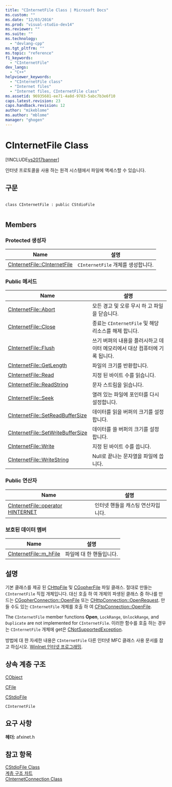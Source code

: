 ```yaml
---
title: "CInternetFile Class | Microsoft Docs"
ms.custom: ""
ms.date: "12/03/2016"
ms.prod: "visual-studio-dev14"
ms.reviewer: ""
ms.suite: ""
ms.technology: 
  - "devlang-cpp"
ms.tgt_pltfrm: ""
ms.topic: "reference"
f1_keywords: 
  - "CInternetFile"
dev_langs: 
  - "C++"
helpviewer_keywords: 
  - "CInternetFile class"
  - "Internet files"
  - "Internet files, CInternetFile class"
ms.assetid: 96935681-ee71-4a8d-9783-5abc7b3e6f10
caps.latest.revision: 23
caps.handback.revision: 12
author: "mikeblome"
ms.author: "mblome"
manager: "ghogen"
---
```

# CInternetFile Class
[!INCLUDE[vs2017banner](../../assembler/inline/includes/vs2017banner.md)]

인터넷 프로토콜을 사용 하는 원격 시스템에서 파일에 액세스할 수 있습니다.  
  
## 구문  
  
```  
  
class CInternetFile : public CStdioFile  
  
```  
  
## Members  
  
### Protected 생성자  
  
|Name|설명|  
|----------|--------|  
|[CInternetFile::CInternetFile](../Topic/CInternetFile::CInternetFile.md)|`CInternetFile` 개체를 생성합니다.|  
  
### Public 메서드  
  
|Name|설명|  
|----------|--------|  
|[CInternetFile::Abort](../Topic/CInternetFile::Abort.md)|모든 경고 및 오류 무시 하 고 파일을 닫습니다.|  
|[CInternetFile::Close](../Topic/CInternetFile::Close.md)|종료는 `CInternetFile` 및 해당 리소스를 해제 합니다.|  
|[CInternetFile::Flush](../Topic/CInternetFile::Flush.md)|쓰기 버퍼의 내용을 플러시하고 데이터 메모리에서 대상 컴퓨터에 기록 됩니다.|  
|[CInternetFile::GetLength](../Topic/CInternetFile::GetLength.md)|파일의 크기를 반환합니다.|  
|[CInternetFile::Read](../Topic/CInternetFile::Read.md)|지정 된 바이트 수를 읽습니다.|  
|[CInternetFile::ReadString](../Topic/CInternetFile::ReadString.md)|문자 스트림을 읽습니다.|  
|[CInternetFile::Seek](../Topic/CInternetFile::Seek.md)|열려 있는 파일에 포인터를 다시 설정합니다.|  
|[CInternetFile::SetReadBufferSize](../Topic/CInternetFile::SetReadBufferSize.md)|데이터를 읽을 버퍼의 크기를 설정 합니다.|  
|[CInternetFile::SetWriteBufferSize](../Topic/CInternetFile::SetWriteBufferSize.md)|데이터를 쓸 버퍼의 크기를 설정 합니다.|  
|[CInternetFile::Write](../Topic/CInternetFile::Write.md)|지정 된 바이트 수를 씁니다.|  
|[CInternetFile::WriteString](../Topic/CInternetFile::WriteString.md)|Null로 끝나는 문자열을 파일에 씁니다.|  
  
### Public 연산자  
  
|Name|설명|  
|----------|--------|  
|[CInternetFile::operator HINTERNET](../Topic/CInternetFile::operator%20HINTERNET.md)|인터넷 핸들을 캐스팅 연산자입니다.|  
  
### 보호된 데이터 멤버  
  
|Name|설명|  
|----------|--------|  
|[CInternetFile::m\_hFile](../Topic/CInternetFile::m_hFile.md)|파일에 대 한 핸들입니다.|  
  
## 설명  
 기본 클래스를 제공 된  [CHttpFile](../../mfc/reference/chttpfile-class.md) 및  [CGopherFile](../../mfc/reference/cgopherfile-class.md) 파일 클래스.  절대로 만들는 `CInternetFile` 직접 개체입니다.  대신 호출 하 여 개체의 파생된 클래스 중 하나를 만드는  [CGopherConnection::OpenFile](../Topic/CGopherConnection::OpenFile.md) 또는  [CHttpConnection::OpenRequest](../Topic/CHttpConnection::OpenRequest.md).  만들 수도 있는 `CInternetFile` 개체를 호출 하 여  [CFtpConnection::OpenFile](../Topic/CFtpConnection::OpenFile.md).  
  
 The `CInternetFile` member functions **Open**, `LockRange`, `UnlockRange`, and `Duplicate` are not implemented for `CInternetFile`.  이러한 함수를 호출 하는 경우는 `CInternetFile` 개체에 get은  [CNotSupportedException](../../mfc/reference/cnotsupportedexception-class.md).  
  
 방법에 대 한 자세한 내용은 `CInternetFile` 다른 인터넷 MFC 클래스 사용 문서를 참고 하십시오.  [WinInet 인터넷 프로그래밍](../../mfc/win32-internet-extensions-wininet.md).  
  
## 상속 계층 구조  
 [CObject](../../mfc/reference/cobject-class.md)  
  
 [CFile](../../mfc/reference/cfile-class.md)  
  
 [CStdioFile](../../mfc/reference/cstdiofile-class.md)  
  
 `CInternetFile`  
  
## 요구 사항  
 **헤더:**  afxinet.h  
  
## 참고 항목  
 [CStdioFile Class](../../mfc/reference/cstdiofile-class.md)   
 [계층 구조 차트](../../mfc/hierarchy-chart.md)   
 [CInternetConnection Class](../../mfc/reference/cinternetconnection-class.md)